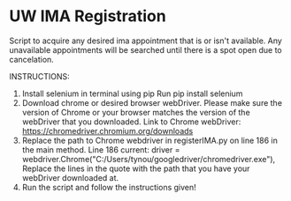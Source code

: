 # UW IMA Registration
Script to acquire any desired ima appointment that is or isn't available. Any unavailable appointments will be searched until there is a spot open due to cancelation. 

INSTRUCTIONS:
1. Install selenium in terminal using pip
    Run pip install selenium
2. Download chrome or desired browser webDriver. Please make sure the version of Chrome or your browser matches 
the version of the webDriver that you downloaded. 
    Link to Chrome webDriver: https://chromedriver.chromium.org/downloads
3. Replace the path to Chrome webdriver in registerIMA.py on line 186 in the main method.
    Line 186 current: driver = webdriver.Chrome("C:/Users/tynou/googledriver/chromedriver.exe"), 
        Replace the lines in the quote with the path that you have your webDriver downloaded at.
4. Run the script and follow the instructions given!